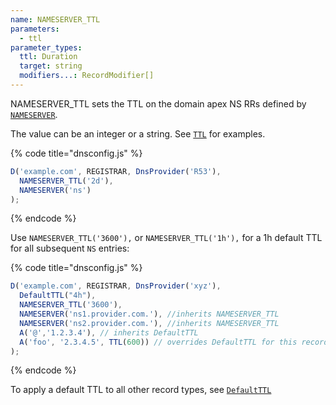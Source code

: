 ```yaml
---
name: NAMESERVER_TTL
parameters:
  - ttl
parameter_types:
  ttl: Duration
  target: string
  modifiers...: RecordModifier[]
---
```


NAMESERVER_TTL sets the TTL on the domain apex NS RRs defined by [`NAMESERVER`](NAMESERVER.md).

The value can be an integer or a string. See [`TTL`](/documentation/02_language_reference/record_modifier_functions/TTL.md) for examples.

{% code title="dnsconfig.js" %}
```javascript
D('example.com', REGISTRAR, DnsProvider('R53'),
  NAMESERVER_TTL('2d'),
  NAMESERVER('ns')
);
```
{% endcode %}

Use `NAMESERVER_TTL('3600'),` or `NAMESERVER_TTL('1h'),` for a 1h default TTL for all subsequent `NS` entries:

{% code title="dnsconfig.js" %}
```javascript
D('example.com', REGISTRAR, DnsProvider('xyz'),
  DefaultTTL("4h"),
  NAMESERVER_TTL('3600'),
  NAMESERVER('ns1.provider.com.'), //inherits NAMESERVER_TTL
  NAMESERVER('ns2.provider.com.'), //inherits NAMESERVER_TTL
  A('@','1.2.3.4'), // inherits DefaultTTL
  A('foo', '2.3.4.5', TTL(600)) // overrides DefaultTTL for this record only
);
```
{% endcode %}

To apply a default TTL to all other record types, see [`DefaultTTL`](/documentation/02_language_reference/domain_modifier_functions/DefaultTTL.md)
